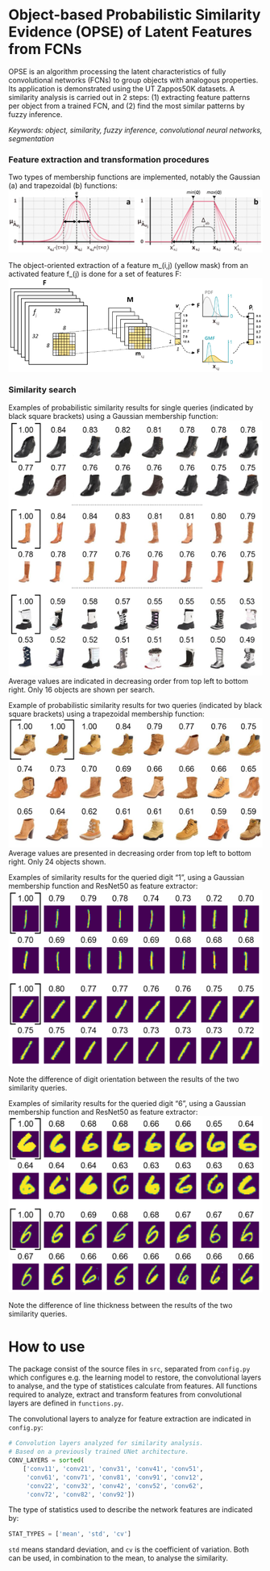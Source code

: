 # Object-based Probabilistic Similarity Evidence (OPSE) of Latent Features from FCNs

OPSE is an algorithm processing the latent characteristics of fully convolutional networks (FCNs) to group objects with analogous properties. Its application is demonstrated using the UT Zappos50K datasets. A similarity analysis is carried out in 2 steps: (1) extracting feature patterns per object from a trained FCN, and (2) find the most similar patterns by fuzzy inference.

*Keywords: object, similarity, fuzzy inference, convolutional neural networks, segmentation*

### Feature extraction and transformation procedures
Two types of membership functions are implemented, notably the Gaussian (a) and trapezoidal (b) functions:
![Membership functions](./figures/mmb_function.png)

The object-oriented extraction of a feature m_(i,j) (yellow mask) from an activated feature f_(j) is done for a set of features F:
![Feature extraction to transformation](./figures/extract_proc.png)

### Similarity search
Examples of probabilistic similarity results for single queries (indicated by black square brackets) using a Gaussian membership function:
![Similarity analysis by one query](./figures/sim_analysis_1.png)
Average values are indicated in decreasing order from top left to bottom right. Only 16 objects are shown per search.

Example of probabilistic similarity results for two queries (indicated by black square brackets) using a trapezoidal membership function:
![Similarity analysis by two queries](./figures/sim_analysis_2.png)
Average values are presented in decreasing order from top left to bottom right. Only 24 objects shown.

Examples of similarity results for the queried digit “1”, using a Gaussian membership function and ResNet50 as feature extractor:
![Similarity analysis of digit 1](./figures/sim_digit_1.png)

Note the difference of digit orientation between the results of the two similarity queries.

Examples of similarity results for the queried digit “6”, using a Gaussian membership function and ResNet50 as feature extractor:
![Similarity analysis of digit 6](./figures/sim_digit_2.png)

Note the difference of line thickness between the results of the two similarity queries.

# How to use

The package consist of the source files in `src`, separated from `config.py` which configures e.g. the learning model to restore, the convolutional layers to analyse, and the type of statistices calculate from features. All functions required to analyze, extract and transform features from convolutional layers are defined in `functions.py`.

The convolutional layers to analyze for feature extraction are indicated in `config.py`:
```python
# Convolution layers analyzed for similarity analysis.
# Based on a previously trained UNet architecture.
CONV_LAYERS = sorted(
    ['conv11', 'conv21', 'conv31', 'conv41', 'conv51',
     'conv61', 'conv71', 'conv81', 'conv91', 'conv12',
     'conv22', 'conv32', 'conv42', 'conv52', 'conv62',
     'conv72', 'conv82', 'conv92'])
```

The type of statistics used to describe the network features are indicated by:
```python
STAT_TYPES = ['mean', 'std', 'cv']
```
`std` means standard deviation, and `cv` is the coefficient of variation. Both can be used, in combination to the mean, to analyse the similarity.
